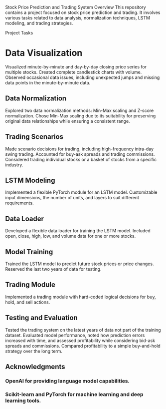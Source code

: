 Stock Price Prediction and Trading System
Overview
This repository contains a project focused on stock price prediction and trading. It involves various tasks related to data analysis, normalization techniques, LSTM modeling, and trading strategies.

Project Tasks
# Data Visualization
Visualized minute-by-minute and day-by-day closing price series for multiple stocks.
Created complete candlestick charts with volume.
Observed occasional data issues, including unexpected jumps and missing data points in the minute-by-minute data.
## Data Normalization
Explored two data normalization methods: Min-Max scaling and Z-score normalization.
Chose Min-Max scaling due to its suitability for preserving original data relationships while ensuring a consistent range.
## Trading Scenarios
Made scenario decisions for trading, including high-frequency intra-day swing trading.
Accounted for buy-ask spreads and trading commissions.
Considered trading individual stocks or a basket of stocks from a specific industry.
## LSTM Modeling
Implemented a flexible PyTorch module for an LSTM model.
Customizable input dimensions, the number of units, and layers to suit different requirements.
## Data Loader
Developed a flexible data loader for training the LSTM model.
Included open, close, high, low, and volume data for one or more stocks.
## Model Training
Trained the LSTM model to predict future stock prices or price changes.
Reserved the last two years of data for testing.
## Trading Module
Implemented a trading module with hard-coded logical decisions for buy, hold, and sell actions.
## Testing and Evaluation
Tested the trading system on the latest years of data not part of the training dataset.
Evaluated model performance, noted how prediction errors increased with time, and assessed profitability while considering bid-ask spreads and commissions.
Compared profitability to a simple buy-and-hold strategy over the long term.
## Acknowledgments
### OpenAI for providing language model capabilities.
### Scikit-learn and PyTorch for machine learning and deep learning tools.
